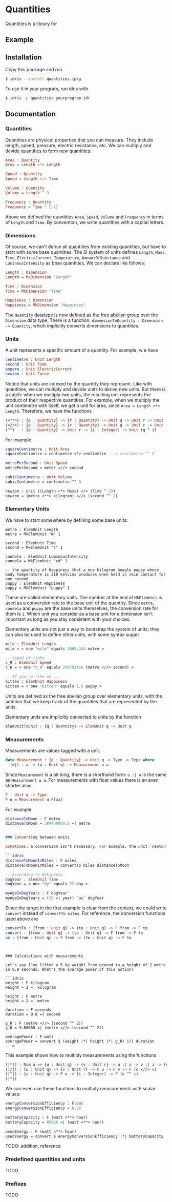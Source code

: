 # Quantities

Quantities is a library for 

## Example

## Installation

Copy this package and run

```bash
$ idris --install quantities.ipkg
```
To use it in your program, run idris with

```bash
$ idris -p quantities yourprogram.idr
```

## Documentation

### Quantities

Quantities are physical properties that you can measure. They include length, speed, pressure, electric resistance, etc. We can multiply and devide quantities to form new quantities:

```haskell
Area : Quantity
Area = Length <*> Length

Speed : Quantity
Speed = Length </> Time

Volume : Quantity
Volume = Length ^ 3

Frequency : Quantity
Frequency = Time ^ (-1)
```

Above we defined the quantities `Area`, `Speed`, `Volume` and `Frequency` in terms of `Length` and `Time`. By convention, we write quantities with a capital letters.


### Dimensions

Of course, we can't derive all quantities from existing quantities, but have to start with some base quantities. The SI system of units defines `Length`, `Mass`, `Time`, `ElectricCurrent`, `Temperature`, `AmountOfSubstance` and `LuminousIntensity` as base quantities. We can declare like follows:

```idris
Length : Dimension
Length = MkDimension "Length"

Time : Dimension
Time = MkDimension "Time"

Happiness : Dimension
Happiness = MkDimension "Happiness"
```

The `Quantity` datatype is now defined as the [free abelian group](http://en.wikipedia.org/wiki/Free_abelian_group) over the `Dimension` data type. There is a function, `dimensionToQuantity : Dimension -> Quantity`, which implicitly converts dimensions to quantities.


### Units

A unit represents a specific amount of a quantity. For example, w e have

```idris
centimetre : Unit Length
second : Unit Time
ampere : Unit ElectricCurrent
newton : Unit Force
```

Notice that units are indexed by the quantity they represent. Like with quantities, we can multiply and devide units to derive new units. But there is a catch: when we multiply two units, the resulting unit represents the product of their respective quantities. For example, when we multiply the unit centimetre with itself, we get a unit for area, since `Area = Length <*> Length`. Therefore, we have the functions

```idris
(<**>) : {q : Quantity} -> {r : Quantity} -> Unit q -> Unit r -> Unit (q <*> r)
(<//>) : {q : Quantity} -> {r : Quantity} -> Unit q -> Unit r -> Unit (q </> r)
(^^)   : {q : Quantity} -> Unit r -> (i : Integer) -> Unit (q ^ i)
```

For example:

```idris
squareCentimetre : Unit Area
squareCentimetre = centimetre <*> centimetre -- = centimetre ^^ 2

metrePerSecond : Unit Speed
metrePerSecond = meter <//> second

cubicCentimetre : Unit Volume
cubicCentimetre = centimetre ^^ 3

newton : Unit ((Length <*> Mass) </> (Time ^ 2))
newton = (metre <**> kilogram) <//> (second ^^ 2)
```


### Elementary Units

We have to start somewhere by defining some base units:

```
metre : ElemUnit Length
metre = MkElemUnit "m" 1

second : ElemUnit Time
second = MkElemUnit "s" 1

candela : ElemUnit LuminousIntensity
candela = MkElemUnit "cd" 1

-- the quantity of happiness that a one kilogram beagle puppy whose body temperature is 310 kelvins produces when held in skin contact for one second
puppy : ElemUnit Happiness
puppy = MkElemUnit "puppy" 1
```

These are called elementary units. The number at the end of `MkElemUnit` is used as a conversion rate to the base unit of the quantity. Since `metre`, `candela` and `puppy` are the base units themselves, the conversion rate for them is `1`. Which unit you consider as a base unit for a dimension isn't important as long as you stay consistent with your choices.

Elementary units are not just a way to bootstrap the system of units; they can also be used to define other units, with some syntax sugar:

```idris
mile : ElemUnit Length
mile = < one "mile" equals 1609.344 metre >

-- Speed of light
c_0 : ElemUnit Speed
c_0 = < one "c_0" equals 299792458 (metre <//> second) >

-- If you're like me ...
kitten : ElemUnit Happiness
kitten = < one "kitten" equals 1.5 puppy >
```

Units are defined as the free abelian group over elementary units, with the addition that we keep track of the quantities that are represented by the units.

Elementary units are implicitly converted to units by the function

```idris
elemUnitToUnit : {q : Quantity} -> ElemUnit q -> Unit q
```


### Measurements

Measurements are values tagged with a unit.

```idris
data Measurement : {q : Quantity} -> Unit q -> Type -> Type where
  (=|) : a -> (u : Unit q) -> Measurement u a
```

Since `Measurement` is a bit long, there is a shorthand form: `u :| a` is the same as `Measurement u a`. For measurements with float values there is an even shorter alias:

```idris
F : Unit q -> Type
F u = Measurement u Float
```

For example:

```idris
distanceToMoon : F metre
distanceToMoon = 384400000.0 =| metre


### Converting between units

Sometimes, a conversion isn't necessary. For example, the unit `newton` is definitionally equal to `(metre <**> kilogram) <//> (second ^^ 2)`, so you won't have to convert between these. But generally, you will need a conversion function.

```idris
distanceToMoonInMiles : F miles
distanceToMoonInMiles = convertTo miles distanceToMoon

-- According to Wikipedia
dogYear : ElemUnit Time
dogYear = < one "dy" equals 52 day >

myAgeInDogYears : F dogYear
myAgeInDogYears = (19 =| year) `as` dogYear
```

Since the target in the first example is clear from the context, we could write `convert` instead of `convertTo miles`. For reference, the conversion functions used above are

```idris
convertTo : {from : Unit q} -> (to : Unit q) -> F from -> F to
convert : {from : Unit q} -> {to : Unit q} -> F from -> F to
as : {from : Unit q} -> F from -> (to : Unit q) -> F to
```
```


### Calculations with measurements

Let's say I've lifted a 5 kg weight from ground to a height of 2 metre in 0.8 seconds. What's the avarage power of this action?

```idris
weight : F kilogram
weight = 2 =| kilogram

height : F metre
height = 2 =| metre

duration : F seconds
duration = 0.8 =| second

g_0 : F (metre <//> (second ^^ 2))
g_0 = 9.80665 =| (metre <//> (second ^^ 2))

averagePower : F watt
averagePower = convert $ (weight |*| height |*| g_0) |/| duration
-- = 
```

This example shows how to multiply measurements using the functions

```idris
(|*|) : Num a => {u : Unit q} -> {v : Unit r} -> u :| a -> v :| a -> (u <**> v) :| a
(|/|) : {u : Unit q} -> {v : Unit r} -> F u -> F v -> F (u <//> v)
(|^|) : {u : Unit q} -> F u -> (i : Integer) -> F (u ^^ i)
(|*|)
```

We can even use these functions to multiply measurements with scalar values:

```idris
energyConversionEfficiency : Float
energyConversionEfficiency = 0.88

batteryCapacity : F (watt <**> hour)
batteryCapacity = 85000 =| (watt <**> hour)

usedEnergy : F (watt <**> hour)
usedEnergy = convert $ energyConversionEfficiency |*| batteryCapacity
```

TODO: addition, reference


### Predefined quantities and units

TODO

### Prefixes

TODO